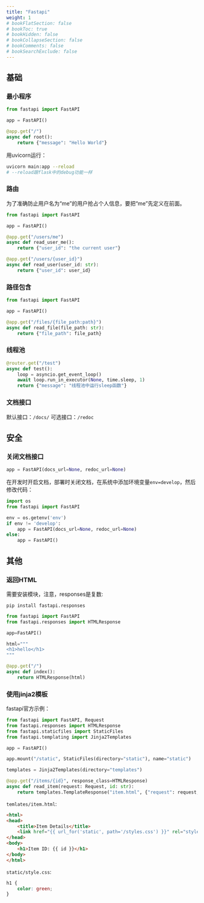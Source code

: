 ```yaml
---
title: "Fastapi"
weight: 1
# bookFlatSection: false
# bookToc: true
# bookHidden: false
# bookCollapseSection: false
# bookComments: false
# bookSearchExclude: false
---
```

## 基础

### 最小程序

``` python
from fastapi import FastAPI

app = FastAPI()

@app.get("/")
async def root():
    return {"message": "Hello World"}
```
用uvicorn运行：
```bash
uvicorn main:app --reload
# --reload跟flask中的debug功能一样
```

### 路由

为了准确防止用户名为“me”的用户抢占个人信息，要把“me”先定义在前面。
```python
from fastapi import FastAPI

app = FastAPI()

@app.get("/users/me")
async def read_user_me():
    return {"user_id": "the current user"}

@app.get("/users/{user_id}")
async def read_user(user_id: str):
    return {"user_id": user_id}
```

### 路径包含

```python
from fastapi import FastAPI

app = FastAPI()

@app.get("/files/{file_path:path}")
async def read_file(file_path: str):
    return {"file_path": file_path}

```


### 线程池

```python
@router.get("/test")
async def test():
    loop = asyncio.get_event_loop()
    await loop.run_in_executor(None, time.sleep, 1)
    return {"message": "线程池中运行sleep函数"}
```

### 文档接口

默认接口：`/docs/`
可选接口：`/redoc`

## 安全

### 关闭文档接口

```python
app = FastAPI(docs_url=None, redoc_url=None)
```
在开发时开启文档，部署时关闭文档，在系统中添加环境变量`env=develop`，然后修改代码：
```python
import os
from fastapi import FastAPI

env = os.getenv('env')
if env != 'develop':
    app = FastAPI(docs_url=None, redoc_url=None)
else:
    app = FastAPI()
```


## 其他

### 返回HTML

需要安装模块，注意，responses是复数:
```
pip install fastapi.responses
```

```python
from fastapi import FastAPI
from fastapi.responses import HTMLResponse

app=FastAPI()

html="""
<h1>hello</h1>
"""

@app.get("/")
async def index():
    return HTMLResponse(html)
```

### 使用jinja2模板

fastapi官方示例：
```python
from fastapi import FastAPI, Request
from fastapi.responses import HTMLResponse
from fastapi.staticfiles import StaticFiles
from fastapi.templating import Jinja2Templates

app = FastAPI()

app.mount("/static", StaticFiles(directory="static"), name="static")

templates = Jinja2Templates(directory="templates")

@app.get("/items/{id}", response_class=HTMLResponse)
async def read_item(request: Request, id: str):
    return templates.TemplateResponse("item.html", {"request": request, "id": id})
```

`temlates/item.html`:
```html
<html>
<head>
    <title>Item Details</title>
    <link href="{{ url_for('static', path='/styles.css') }}" rel="stylesheet">
</head>
<body>
    <h1>Item ID: {{ id }}</h1>
</body>
</html>
```

`static/style.css`:
```css
h1 {
    color: green;
}
```
